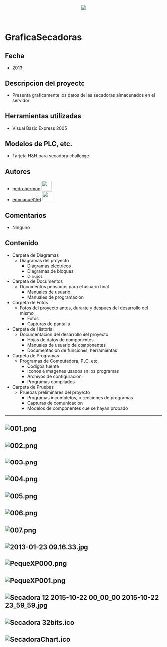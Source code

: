 <br/>
<p align="center">
  <img src="https://avatars2.githubusercontent.com/u/15052789?v=3&s=200">
</p>
<br/>

# GraficaSecadoras

## Fecha 
* 2013

## Descripcion del proyecto
* Presenta graficamente los datos de las secadoras almacenados en el servidor

## Herramientas utilizadas
* Visual Basic Express 2005

## Modelos de PLC, etc.
* Tarjeta H&H para secadora challenge

## Autores
* <a href="http://www.github.com/pedrohermon">pedrohermon</a> <img src="https://avatars0.githubusercontent.com/u/15159556?v=3" height="32" width="32">
* <a href="http://www.github.com/emmanuel156">emmanuel156</a> <img src="https://avatars0.githubusercontent.com/u/15036095?v=3" height="32" width="32">

## Comentarios
* Ninguno

## Contenido
* Carpeta de Diagramas
	* Diagramas del proyecto
		* Diagramas electricos
		* Diagramas de bloques
		* Dibujos
* Carpeta de Documentos
	* Documentos pensados para el usuario final
		* Manuales de usuario
		* Manuales de programacion
* Carpeta de Fotos
	* Fotos del proyecto antes, durante y despues del desarrollo del mismo
		* Fotos
		* Capturas de pantalla
* Carpeta de Historial
	* Documentacion del desarrollo del proyecto
		* Hojas de datos de componentes
		* Manuales de usuario de componentes
		* Documentacion de funciones, herramientas
* Carpeta de Programas
	* Programas de Computadora, PLC, etc. 
		* Codigos fuente
		* Iconos e imagenes usados en los programas
		* Archivos de configuracion
		* Programas compilados
* Carpeta de Pruebas
	* Pruebas preliminares del proyecto
		* Programas incompletos, o secciones de programas
		* Capturas de comunicacion
		* Modelos de componentes que se hayan probado

---
![001.png](/Fotos/001.png)
---
![002.png](/Fotos/002.png)
---
![003.png](/Fotos/003.png)
---
![004.png](/Fotos/004.png)
---
![005.png](/Fotos/005.png)
---
![006.png](/Fotos/006.png)
---
![007.png](/Fotos/007.png)
---
![2013-01-23 09.16.33.jpg](/Fotos/2013-01-23%2009.16.33.jpg)
---
![PequeXP000.png](/Fotos/PequeXP000.png)
---
![PequeXP001.png](/Fotos/PequeXP001.png)
---
![Secadora 12 2015-10-22 00_00_00 2015-10-22 23_59_59.jpg](/Fotos/Secadora%2012%202015-10-22%2000_00_00%202015-10-22%2023_59_59.jpg)
---
![Secadora 32bits.ico](/Programas/Secadora%2032bits.ico)
---
![SecadoraChart.ico](/Programas/SecadoraChart.ico)
---
